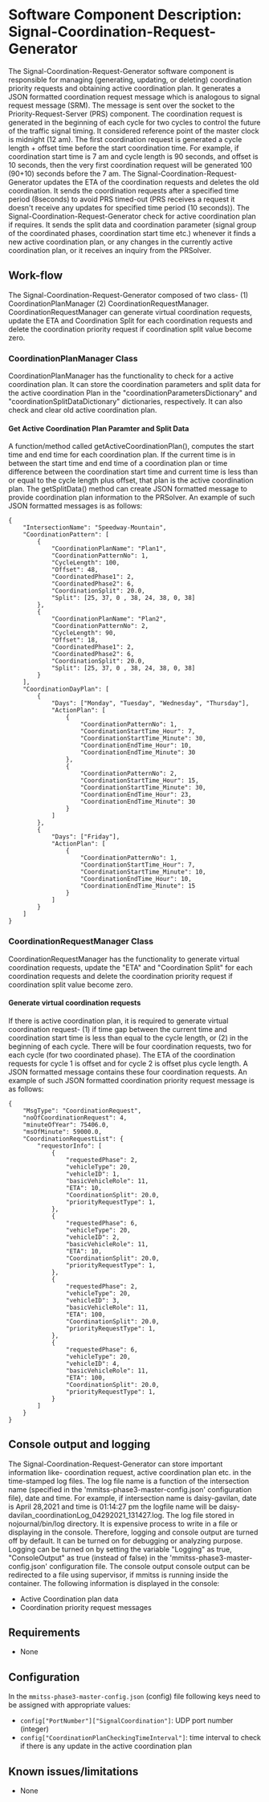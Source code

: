 # Software Component Description: Signal-Coordination-Request-Generator
The Signal-Coordination-Request-Generator software component is responsible for managing (generating, updating, or deleting) coordination priority requests and obtaining active coordination plan. It generates a JSON formatted coordination request message which is analogous to signal request message (SRM). The message is sent over the socket to the Priority-Request-Server (PRS) component. The coordination request is generated in the beginning of each cycle for two cycles to control the future of the traffic signal timing. It considered reference point of the master clock is midnight (12 am). The first coordination request is generated a cycle length + offset time before the start coordination time. For example, if coordination start time is 7 am and cycle length is 90 seconds, and offset is 10 seconds, then the very first coordination request will be generated 100 (90+10) seconds before the 7 am. The Signal-Coordination-Request-Generator updates the ETA of the coordination requests and deletes the old coordination. It sends the coordination requests after a specified time period (8seconds) to avoid PRS timed-out (PRS receives a request it doesn't receive any updates for specified time period (10 seconds)). The Signal-Coordination-Request-Generator check for active coordination plan if requires. It sends the split data and coordination parameter (signal group of the coordinated phases, coordination start time etc.) whenever it finds a new active coordination plan, or any changes in the currently active coordination plan, or it receives an inquiry from the PRSolver.

## Work-flow
The Signal-Coordination-Request-Generator composed of two class- (1) CoordinationPlanManager (2) CoordinationRequestManager. CoordinationRequestManager can generate virtual coordination requests, update the ETA and Coordination Split for each coordination requests and delete the coordination priority request if coordination split value become zero.

### CoordinationPlanManager Class
CoordinationPlanManager has the functionality to check for a active coordination plan. It can store the coordination parameters and split data for the active coordination Plan in the "coordinationParametersDictionary" and "coordinationSplitDataDictionary" dictionaries, respectively. It can also check and clear old active coordination plan.

#### Get Active Coordination Plan Paramter and Split Data
A function/method called getActiveCoordinationPlan(), computes the start time and end time for each coordination plan. If the current time is in between the start time and end time of a coordination plan or time difference between the coordination start time and current time is less than or equal to the cycle length plus offset, that plan is the active coordination plan. The getSplitData() method can create JSON formatted message to provide coordination plan information to the PRSolver. An example of such JSON formatted messages is as follows:
```
{
    "IntersectionName": "Speedway-Mountain",
    "CoordinationPattern": [
        {
            "CoordinationPlanName": "Plan1",
            "CoordinationPatternNo": 1,
            "CycleLength": 100,
            "Offset": 48,
            "CoordinatedPhase1": 2,
            "CoordinatedPhase2": 6,
            "CoordinationSplit": 20.0,
            "Split": [25, 37, 0 , 38, 24, 38, 0, 38]
        },
        {
            "CoordinationPlanName": "Plan2",
            "CoordinationPatternNo": 2,
            "CycleLength": 90,
            "Offset": 18,
            "CoordinatedPhase1": 2,
            "CoordinatedPhase2": 6,
            "CoordinationSplit": 20.0,
            "Split": [25, 37, 0 , 38, 24, 38, 0, 38]
        }
    ],
    "CoordinationDayPlan": [
        {
            "Days": ["Monday", "Tuesday", "Wednesday", "Thursday"],
            "ActionPlan": [
                {
                    "CoordinationPatternNo": 1,
                    "CoordinationStartTime_Hour": 7,
                    "CoordinationStartTime_Minute": 30,
                    "CoordinationEndTime_Hour": 10,
                    "CoordinationEndTime_Minute": 30
                },
                {
                    "CoordinationPatternNo": 2,
                    "CoordinationStartTime_Hour": 15,
                    "CoordinationStartTime_Minute": 30,
                    "CoordinationEndTime_Hour": 23,
                    "CoordinationEndTime_Minute": 30
                }
            ]
        },
        {
            "Days": ["Friday"],
            "ActionPlan": [
                {
                    "CoordinationPatternNo": 1,
                    "CoordinationStartTime_Hour": 7,
                    "CoordinationStartTime_Minute": 10,
                    "CoordinationEndTime_Hour": 10,
                    "CoordinationEndTime_Minute": 15
                }
            ]
        }       
    ]
}
```
### CoordinationRequestManager Class
CoordinationRequestManager has the functionality to generate virtual coordination requests, update the "ETA" and "Coordination Split" for each coordination requests and delete the coordination priority request if coordination split value become zero.

#### Generate virtual coordination requests
If there is active coordination plan, it is required to generate virtual coordination request- (1) if time gap between the current time and coordination start time is less than equal to the cycle length, or (2) in the beginning of each cycle. There will be four coordination requests, two for each cycle (for two coordinated phase). The ETA of the coordination requests for cycle 1 is offset and for cycle 2 is offset plus cycle length. A JSON formatted message contains these four coordination requests. An example of such JSON formatted coordination priority request message is as follows:
```
{
    "MsgType": "CoordinationRequest",
    "noOfCoordinationRequest": 4,
    "minuteOfYear": 75406.0,
    "msOfMinute": 59000.0,
    "CoordinationRequestList": {
        "requestorInfo": [
            {
                "requestedPhase": 2,
                "vehicleType": 20,
                "vehicleID": 1,
                "basicVehicleRole": 11,
                "ETA": 10,
                "CoordinationSplit": 20.0,
                "priorityRequestType": 1,
            },
            {
                "requestedPhase": 6,
                "vehicleType": 20,
                "vehicleID": 2,
                "basicVehicleRole": 11,
                "ETA": 10,
                "CoordinationSplit": 20.0,
                "priorityRequestType": 1,
            },
            {
                "requestedPhase": 2,
                "vehicleType": 20,
                "vehicleID": 3,
                "basicVehicleRole": 11,
                "ETA": 100,
                "CoordinationSplit": 20.0,
                "priorityRequestType": 1,
            },
            {
                "requestedPhase": 6,
                "vehicleType": 20,
                "vehicleID": 4,
                "basicVehicleRole": 11,
                "ETA": 100,
                "CoordinationSplit": 20.0,
                "priorityRequestType": 1,
            }
        ]
    }
}
```
## Console output and logging
The Signal-Coordination-Request-Generator can store important information like- coordination request, active coordination plan etc. in the time-stamped log files. The log file name is a function of the intersection name (specified in the 'mmitss-phase3-master-config.json' configuration file), date and time. For example, if intersection name is daisy-gavilan, date is April 28,2021 and time is 01:14:27 pm the logfile name will be daisy-davilan_coordinationLog_04292021_131427.log. The log file stored in nojournal/bin/log directory. It is expensive process to write in a file or displaying in the console. Therefore, logging and console output are turned off by default. It can be turned on for debugging or analyzing purpose. Logging can be turned on by setting the variable "Logging" as true, "ConsoleOutput" as true (instead of false) in the 'mmitss-phase3-master-config.json' configuration file. The console output console output can be redirected to a file using supervisor, if mmitss is running inside the container. The following information is displayed in the console:
- Active Coordination plan data
- Coordination priority request messages

## Requirements
- None

## Configuration
In the `mmitss-phase3-master-config.json` (config) file following keys need to be assigned with appropriate values:
- `config["PortNumber"]["SignalCoordination"]`:  UDP port number (integer) 
- `config["CoordinationPlanCheckingTimeInterval"]`: time interval to check if there is any update in the active coordination plan

## Known issues/limitations
- None


